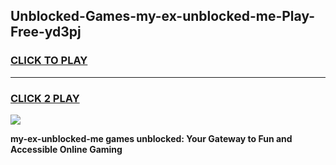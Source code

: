 
## Unblocked-Games-my-ex-unblocked-me-Play-Free-yd3pj
<h3>
<a href="https://premium76.site?title=my-ex-unblocked-me&ref=12A">CLICK TO PLAY</a></h3>
<hr>

<h3>
<a href="https://premium76.site?title=my-ex-unblocked-me&ref=12A">CLICK 2 PLAY</a>
  
</h3>

<a href="https://premium76.site?title=my-ex-unblocked-me&ref=12A"><img src="https://clearcache.store/games.png"></a>


**my-ex-unblocked-me games unblocked: Your Gateway to Fun and Accessible Online Gaming**
